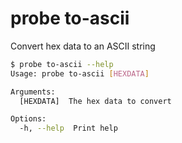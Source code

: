 # probe to-ascii

Convert hex data to an ASCII string

```bash
$ probe to-ascii --help
Usage: probe to-ascii [HEXDATA]

Arguments:
  [HEXDATA]  The hex data to convert

Options:
  -h, --help  Print help
```
